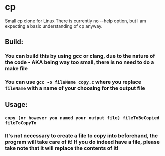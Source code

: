 # cp
Small cp clone for Linux
There is currently no --help option, but I am expecting a basic understanding of cp anyway.

## Build: 
### You can build this by using gcc or clang, due to the nature of the code - AKA being way too small, there is no need to do a make file
### You can use `gcc -o fileName copy.c` where you replace `fileName` with a name of your choosing for the output file

## Usage:
### `copy (or however you named your output file) fileToBeCopied fileToCopyTo`
### It's not necessary to create a file to copy into beforehand, the program will take care of it! If you do indeed have a file, please take note that it will replace the contents of it!
